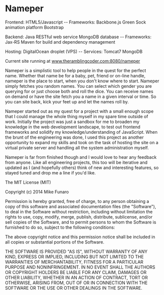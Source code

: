 Nameper
=======

Frontend:
	HTML5/Javascript -- 
		Frameworks:
			Backbone.js
			Green Sock animation platform
			Bootstrap
			
Backend:
	Java RESTful web service
	MongoDB database --
		Frameworks:
			Jax-RS
			Maven for build and dependency management
			
			
Hosting:
	DigitalOcean droplet (VPS) --
		Services:
			Tomcat7
			MongoDB
			
Current site running at www.theramblingcoder.com:8080/nameper
			
Nameper is a simplistic tool to help people in the quest for the perfect name. Whether that name be for a baby, pet, friend or on-line handle, nameper is the place to start, when you don't know where to start. 
Nameper simply fetches you random names. You can select which gender you are querying for or just choose both and roll the dice. You can receive names on demand or have the site fetch you a name in a given interval or time.
So you can site back, kick your feet up and let the names roll by. 

Nameper started out as my quest for a project with a small enough scope that I could manage the whole thing myself in my spare time outside of work. Initially the project was just a sandbox for me to broaden my knowledge in the web development landscape, to test out frontend frameworks and solidify my knowledge/understanding of JavaScript. When the brunt of the engineering was done, I used this project as another opportunity to expand my skills and took on the task of hosting the site on a virtual private server and handling all the system administration myself. 

Nameper is far from finished though and I would love to hear any feedback from anyone. Like all engineering projects, this too will be iterative and updated as I (and hopefully others) think of new and interesting features, so stayed tuned and drop me a line if you'd like. 

The MIT License (MIT)

Copyright (c) 2014 Mike Funaro

Permission is hereby granted, free of charge, to any person obtaining a copy
of this software and associated documentation files (the "Software"), to deal
in the Software without restriction, including without limitation the rights
to use, copy, modify, merge, publish, distribute, sublicense, and/or sell
copies of the Software, and to permit persons to whom the Software is
furnished to do so, subject to the following conditions:

The above copyright notice and this permission notice shall be included in all
copies or substantial portions of the Software.

THE SOFTWARE IS PROVIDED "AS IS", WITHOUT WARRANTY OF ANY KIND, EXPRESS OR
IMPLIED, INCLUDING BUT NOT LIMITED TO THE WARRANTIES OF MERCHANTABILITY,
FITNESS FOR A PARTICULAR PURPOSE AND NONINFRINGEMENT. IN NO EVENT SHALL THE
AUTHORS OR COPYRIGHT HOLDERS BE LIABLE FOR ANY CLAIM, DAMAGES OR OTHER
LIABILITY, WHETHER IN AN ACTION OF CONTRACT, TORT OR OTHERWISE, ARISING FROM,
OUT OF OR IN CONNECTION WITH THE SOFTWARE OR THE USE OR OTHER DEALINGS IN THE
SOFTWARE.

